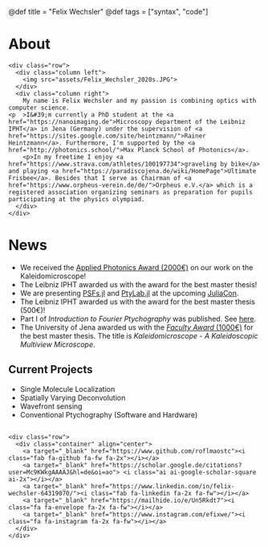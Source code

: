 @def title = "Felix Wechsler"
@def tags = ["syntax", "code"]

# About 


<!-- raw html to allow a responsive row  -->
~~~
<div class="row">
  <div class="column left">
    <img src="assets/Felix_Wechsler_2020s.JPG">
  </div>
  <div class="column right">
    My name is Felix Wechsler and my passion is combining optics with computer science.
<p  >I&#39;m currently a PhD student at the <a href="https://nanoimaging.de">Microscopy department of the Leibniz IPHT</a> in Jena (Germany) under the supervision of <a href="https://sites.google.com/site/heintzmann/">Rainer Heintzmann</a>. Furthermore, I'm supported by the <a href="http://photonics.school/">Max Planck School of Photonics</a>.
    <p>In my freetime I enjoy <a href="https://www.strava.com/athletes/100197734">graveling by bike</a> and playing <a href="https://paradiscojena.de/wiki/HomePage">Ultimate Frisbee</a>. Besides that I serve as Chairman of <a href="https://www.orpheus-verein.de/de/">Orpheus e.V.</a> which is a registered association organizing seminars as preparation for pupils participating at the physics olympiad. 
  </div>
</div>
~~~


# News

* We received the [Applied Photonics Award (2000€)](https://www.applied-photonics-award.de/) on our work on the Kaleidomicroscope!
* The Leibniz IPHT awarded us with the award for the best master thesis!
* We are presenting [PSFs.jl](https://github.com/RainerHeintzmann/PSFs.jl) and [PtyLab.jl](https://github.com/roflmaostc/PtyLab.jl) at the upcoming [JuliaCon](https://juliacon.org/2022/).
* The Leibniz IPHT awarded us with the award for the best master thesis (500€)!
* Part I of *Introduction to Fourier Ptychography* was published. See [here](https://doi.org/10.1017/S1551929522000670).   
* The University of Jena awarded us with the [*Faculty Award* (1000€)](https://www.physik.uni-jena.de/en/research/junior-scientists/faculty-awards/faculty-awards-rohde-schwarz) for the best master thesis. The title is *Kaleidomicroscope - A Kaleidoscopic Multiview Microscope*. 


## Current Projects 
* Single Molecule Localization 
* Spatially Varying Deconvolution
* Wavefront sensing
* Conventional Ptychography (Software and Hardware)


##
~~~
<div class="row">
  <div class="container" align="center">
    <a target="_blank" href="https://www.github.com/roflmaostc"><i class="fab fa-github fa-fw fa-2x"></i></a>
    <a target="_blank" href="https://scholar.google.de/citations?user=Mc9KWkgAAAAJ&hl=de&oi=ao"> <i class="ai ai-google-scholar-square ai-2x"></i></a>
    <a target="_blank" href="https://www.linkedin.com/in/felix-wechsler-64319070/"><i class="fab fa-linkedin fa-2x fa-fw"></i></a>
    <a target="_blank" href="https://mailhide.io/e/Un5Rkdt7"><i class="fa fa-envelope fa-2x fa-fw"></i></a>
    <a target="_blank" href="https://www.instagram.com/efixwe/"><i class="fa fa-instagram fa-2x fa-fw"></i></a>
  </div> 
</div>
~~~
